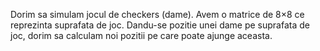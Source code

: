 Dorim sa simulam jocul de checkers (dame). Avem o matrice de 8×8 ce reprezinta suprafata de joc. Dandu-se pozitie unei dame pe suprafata de joc, dorim sa calculam noi pozitii pe care poate ajunge aceasta.
